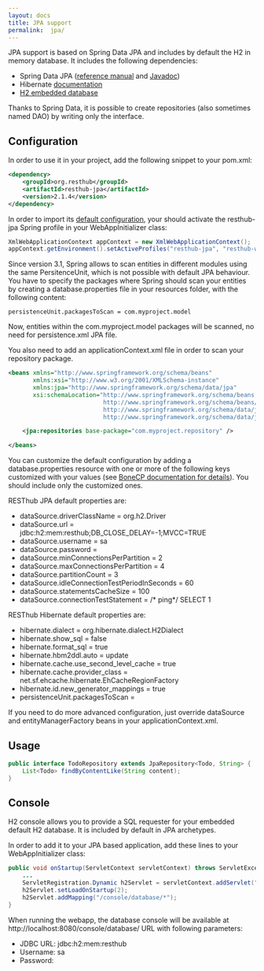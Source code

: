 ```yaml
---
layout: docs
title: JPA support
permalink:  jpa/
---
```


<div class="toc"></div>

JPA support is based on Spring Data JPA and includes by default the H2 in memory database. It includes the following dependencies:

* Spring Data JPA ([reference manual](http://static.springsource.org/spring-data/data-jpa/docs/current/reference/html/)
  and [Javadoc](http://static.springsource.org/spring-data/data-jpa/docs/current/api/))
* Hibernate [documentation](http://www.hibernate.org/docs.html)
* [H2 embedded database](http://www.h2database.com/html/main.html)

Thanks to Spring Data, it is possible to create repositories (also sometimes named DAO) by writing only the interface.

## Configuration

In order to use it in your project, add the following snippet to your pom.xml:

```xml
<dependency>
    <groupId>org.resthub</groupId>
    <artifactId>resthub-jpa</artifactId>
    <version>2.1.4</version>
</dependency>
```

In order to import its [default configuration](https://github.com/resthub/resthub-spring-stack/blob/master/resthub-jpa/src/main/resources/resthubContext.xml),
your should activate the resthub-jpa Spring profile in your WebAppInitializer class:

```java
XmlWebApplicationContext appContext = new XmlWebApplicationContext();
appContext.getEnvironment().setActiveProfiles("resthub-jpa", "resthub-web-server");
```

Since version 3.1, Spring allows to scan entities in different modules using the same PersitenceUnit,
which is not possible with default JPA behaviour. You have to specify the packages where Spring should
scan your entities by creating a database.properties file in your resources folder, with the following content:

```
persistenceUnit.packagesToScan = com.myproject.model
```

Now, entities within the com.myproject.model packages will be scanned, no need for persistence.xml JPA file.


You also need to add an applicationContext.xml file in order to scan your repository package.

```xml
<beans xmlns="http://www.springframework.org/schema/beans"
       xmlns:xsi="http://www.w3.org/2001/XMLSchema-instance"
       xmlns:jpa="http://www.springframework.org/schema/data/jpa"
       xsi:schemaLocation="http://www.springframework.org/schema/beans
                           http://www.springframework.org/schema/beans/spring-beans.xsd
                           http://www.springframework.org/schema/data/jpa
                           http://www.springframework.org/schema/data/jpa/spring-jpa.xsd">

    <jpa:repositories base-package="com.myproject.repository" />

</beans>
```

You can customize the default configuration by adding a database.properties resource with one or more of
the following keys customized with your values (see [BoneCP documentation for details](http://jolbox.com/)).
You should include only the customized ones.

RESThub JPA default properties are:

* dataSource.driverClassName = org.h2.Driver
* dataSource.url = jdbc\:h2\:mem\:resthub;DB_CLOSE_DELAY=-1;MVCC=TRUE
* dataSource.username = sa
* dataSource.password =
* dataSource.minConnectionsPerPartition = 2
* dataSource.maxConnectionsPerPartition = 4
* dataSource.partitionCount = 3
* dataSource.idleConnectionTestPeriodInSeconds = 60
* dataSource.statementsCacheSize = 100
* dataSource.connectionTestStatement = /* ping*/ SELECT 1


RESThub Hibernate default properties are:

* hibernate.dialect = org.hibernate.dialect.H2Dialect
* hibernate.show_sql = false
* hibernate.format_sql = true
* hibernate.hbm2ddl.auto = update
* hibernate.cache.use_second_level_cache = true
* hibernate.cache.provider_class = net.sf.ehcache.hibernate.EhCacheRegionFactory
* hibernate.id.new_generator_mappings = true
* persistenceUnit.packagesToScan =

If you need to do more advanced configuration, just override dataSource and entityManagerFactory beans in
your applicationContext.xml.

## Usage

```java
public interface TodoRepository extends JpaRepository<Todo, String> {
    List<Todo> findByContentLike(String content);
}
```

## Console

H2 console allows you to provide a SQL requester for your embedded default H2 database.
It is included by default in JPA archetypes.

In order to add it to your JPA based application, add these lines to your WebAppInitializer class:

```java
public void onStartup(ServletContext servletContext) throws ServletException {
    ...
    ServletRegistration.Dynamic h2Servlet = servletContext.addServlet("h2console", WebServlet.class);
    h2Servlet.setLoadOnStartup(2);
    h2Servlet.addMapping("/console/database/*");
}
```

When running the webapp, the database console will be available at http://localhost:8080/console/database/
URL with following parameters:

* JDBC URL: jdbc\:h2\:mem\:resthub
* Username: sa
* Password: